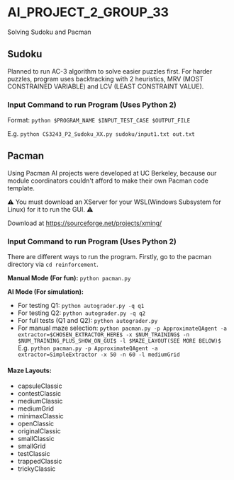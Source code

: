 # AI_PROJECT_2_GROUP_33
Solving Sudoku and Pacman

## Sudoku
Planned to run AC-3 algorithm to solve easier puzzles first. For harder puzzles, program uses backtracking with 2 heuristics, MRV (MOST CONSTRAINED VARIABLE) and LCV (LEAST CONSTRAINT VALUE).

### Input Command to run Program (Uses Python 2)

Format: `python $PROGRAM_NAME $INPUT_TEST_CASE $OUTPUT_FILE`

E.g. `python CS3243_P2_Sudoku_XX.py sudoku/input1.txt out.txt`

## Pacman
Using Pacman AI projects were developed at UC Berkeley, because our module coordinators couldn't afford to make their own Pacman code template.

:warning: You must download an XServer for your WSL(Windows Subsystem for Linux) for it to run the GUI. :warning:

Download at https://sourceforge.net/projects/xming/

### Input Command to run Program (Uses Python 2)

There are different ways to run the program.
Firstly, go to the pacman directory via `cd reinforcement`.

**Manual Mode (For fun):**
`python pacman.py`

**AI Mode (For simulation):**
* For testing Q1: `python autograder.py -q q1`
* For testing Q2: `python autograder.py -q q2`
* For full tests (Q1 and Q2): `python autograder.py`
* For manual maze selection: `python pacman.py -p ApproximateQAgent -a extractor=$CHOSEN_EXTRACTOR_HERE$ -x $NUM_TRAINING$ -n $NUM_TRAINING_PLUS_SHOW_ON_GUI$ -l $MAZE_LAYOUT(SEE MORE BELOW)$`
E.g. `python pacman.py -p ApproximateQAgent -a extractor=SimpleExtractor -x 50 -n 60 -l mediumGrid`

#### Maze Layouts:
* capsuleClassic
* contestClassic
* mediumClassic
* mediumGrid
* minimaxClassic
* openClassic
* originalClassic
* smallClassic
* smallGrid
* testClassic
* trappedClassic
* trickyClassic

